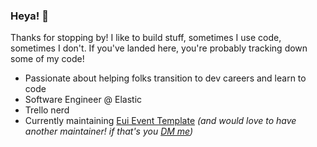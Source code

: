 ### Heya! 👋

Thanks for stopping by! I like to build stuff, sometimes I use code, sometimes I don't. If you've landed here, you're probably tracking down some of my code!


- Passionate about helping folks transition to dev careers and learn to code
- Software Engineer @ Elastic
- Trello nerd
- Currently maintaining [Eui Event Template](https://github.com/brittanyjoiner15/eui-event-template) _(and would love to have another maintainer! if that's you [DM me](https://twitter.com/britt_joiner))_

